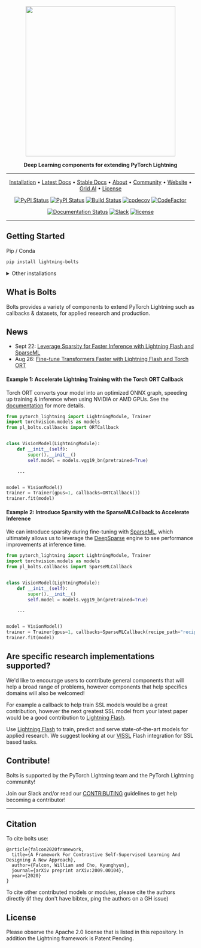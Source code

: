 <div align="center">

<img src="docs/source/_images/logos/bolts_logo.png" width="400px">

**Deep Learning components for extending PyTorch Lightning**

______________________________________________________________________

<p align="center">
  <a href="#install">Installation</a> •
  <a href="https://lightning-bolts.readthedocs.io/en/latest/">Latest Docs</a> •
  <a href="https://lightning-bolts.readthedocs.io/en/stable/">Stable Docs</a> •
  <a href="#what-is-bolts">About</a> •
  <a href="#team">Community</a> •
  <a href="https://www.pytorchlightning.ai/">Website</a> •
  <a href="https://www.grid.ai/">Grid AI</a> •
  <a href="#license">License</a>
</p>

[![PyPI Status](https://badge.fury.io/py/lightning-bolts.svg)](https://badge.fury.io/py/lightning-bolts)
[![PyPI Status](https://pepy.tech/badge/lightning-bolts)](https://pepy.tech/project/lightning-bolts)
[![Build Status](https://dev.azure.com/PytorchLightning/lightning%20Bolts/_apis/build/status/PyTorchLightning.lightning-bolts?branchName=master)](https://dev.azure.com/PytorchLightning/lightning%20Bolts/_build/latest?definitionId=5&branchName=master)
[![codecov](https://codecov.io/gh/PyTorchLightning/lightning-bolts/branch/master/graph/badge.svg)](https://codecov.io/gh/PyTorchLightning/lightning-bolts)
[![CodeFactor](https://www.codefactor.io/repository/github/pytorchlightning/lightning-bolts/badge)](https://www.codefactor.io/repository/github/pytorchlightning/lightning-bolts)

[![Documentation Status](https://readthedocs.org/projects/lightning-bolts/badge/?version=latest)](https://lightning-bolts.readthedocs.io/en/latest/)
[![Slack](https://img.shields.io/badge/slack-chat-green.svg?logo=slack)](https://www.pytorchlightning.ai/community)
[![license](https://img.shields.io/badge/License-Apache%202.0-blue.svg)](https://github.com/PytorchLightning/lightning-bolts/blob/master/LICENSE)

</div>

______________________________________________________________________

## Getting Started

Pip / Conda

```bash
pip install lightning-bolts
```

<details>
  <summary>Other installations</summary>

Install bleeding-edge (no guarantees)

```bash
pip install git+https://github.com/PytorchLightning/lightning-bolts.git@master --upgrade
```

To install all optional dependencies

```bash
pip install lightning-bolts["extra"]
```

</details>

## What is Bolts

Bolts provides a variety of components to extend PyTorch Lightning such as callbacks & datasets, for applied research and production.

## News

- Sept 22: [Leverage Sparsity for Faster Inference with Lightning Flash and SparseML](https://devblog.pytorchlightning.ai/leverage-sparsity-for-faster-inference-with-lightning-flash-and-sparseml-cdda1165622b)
- Aug 26: [Fine-tune Transformers Faster with Lightning Flash and Torch ORT](https://devblog.pytorchlightning.ai/fine-tune-transformers-faster-with-lightning-flash-and-torch-ort-ec2d53789dc3)

#### Example 1: Accelerate Lightning Training with the Torch ORT Callback

Torch ORT converts your model into an optimized ONNX graph, speeding up training & inference when using NVIDIA or AMD GPUs. See the [documentation](https://lightning-bolts.readthedocs.io/en/latest/callbacks/torch_ort.html) for more details.

```python
from pytorch_lightning import LightningModule, Trainer
import torchvision.models as models
from pl_bolts.callbacks import ORTCallback


class VisionModel(LightningModule):
    def __init__(self):
        super().__init__()
        self.model = models.vgg19_bn(pretrained=True)

    ...


model = VisionModel()
trainer = Trainer(gpus=1, callbacks=ORTCallback())
trainer.fit(model)
```

#### Example 2: Introduce Sparsity with the SparseMLCallback to Accelerate Inference

We can introduce sparsity during fine-tuning with [SparseML](https://github.com/neuralmagic/sparseml), which ultimately allows us to leverage the [DeepSparse](https://github.com/neuralmagic/deepsparse) engine to see performance improvements at inference time.

```python
from pytorch_lightning import LightningModule, Trainer
import torchvision.models as models
from pl_bolts.callbacks import SparseMLCallback


class VisionModel(LightningModule):
    def __init__(self):
        super().__init__()
        self.model = models.vgg19_bn(pretrained=True)

    ...


model = VisionModel()
trainer = Trainer(gpus=1, callbacks=SparseMLCallback(recipe_path="recipe.yaml"))
trainer.fit(model)
```

## Are specific research implementations supported?

We'd like to encourage users to contribute general components that will help a broad range of problems, however components that help specifics domains will also be welcomed!

For example a callback to help train SSL models would be a great contribution, however the next greatest SSL model from your latest paper would be a good contribution to [Lightning Flash](https://github.com/PyTorchLightning/lightning-flash).

Use [Lightning Flash](https://github.com/PyTorchLightning/lightning-flash) to train, predict and serve state-of-the-art models for applied research. We suggest looking at our [VISSL](https://lightning-flash.readthedocs.io/en/latest/integrations/vissl.html) Flash integration for SSL based tasks.

## Contribute!

Bolts is supported by the PyTorch Lightning team and the PyTorch Lightning community!

Join our Slack and/or read our [CONTRIBUTING](./.github/CONTRIBUTING.md) guidelines to get help becoming a contributor!

______________________________________________________________________

## Citation

To cite bolts use:

```
@article{falcon2020framework,
  title={A Framework For Contrastive Self-Supervised Learning And Designing A New Approach},
  author={Falcon, William and Cho, Kyunghyun},
  journal={arXiv preprint arXiv:2009.00104},
  year={2020}
}
```

To cite other contributed models or modules, please cite the authors directly (if they don't have bibtex, ping the authors on a GH issue)

## License

Please observe the Apache 2.0 license that is listed in this repository.
In addition the Lightning framework is Patent Pending.
